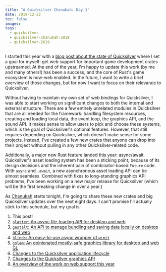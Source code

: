 ```yaml
---
title: "A Quicksilver Chanukah: Day 1"
date: 2019-12-22
toc: false
images:
tags:
  - quicksilver
  - quicksilver-chanukah-2019
  - quicksilver-2019
---
```


I started this year with a [blog post about the state of Quicksilver](../state-of-quicksilver-feb-2019) where I set a goal for myself: get web support for important game development crates upstreamed. At the end of the year, I'm happy to update this work (by me and many others!) has been a success, and the core of Rust's game ecosystem is now-web enabled. In the future, I want to write a brief overview of those changes, but for now I want to focus on their relevance to Quicksilver.

Without having to maintain my own set of web bindings for Quicksilver, I was able to start working on significant changes to both the internal and external structure. There are a few entirely unrelated modules in Quicksilver that are all needed for the framework: handling filesystem resources, creating and loading local data, the event loop, the graphics API, and the sound API. It makes sense to allow users to pick and choose these systems, which is the goal of Quicksilver's optional features. However, that still requires depending on Quicksilver, which doesn't make sense for some projects. Instead, I've created a few new crates that anyone can drop into their project without pulling in any other Quicksilver-related code.

Additionally, a major new Rust feature landed this year: async/await. Quicksilver's asset loading system has been a sticking point, because of its design decisions and the inherent pain of combinator-based `Future` code. With `async` and `.await`, a new asynchronous asset loading API can be almost seamless. Combined with fixes to long-standing graphics API problems, I've been working on a new major release for Quicksilver (which will be the first breaking change in over a year.)

As [Chanukah](https://en.wikipedia.org/wiki/Hanukkah) starts tonight, I'm going to share these new crates and big Quicksilver updates over the next eight days. I can't promise I'll actually stick to this schedule, but my goal is:

1. This post!
2. [`platter`: An async file-loading API for desktop and web](../quicksilver-chanukah-2019-day-2)
3. [`gestalt`: An API to manage bundling and saving data locally on desktop and web](../quicksilver-chanukah-2019-day-3)
4. [`blinds`: An easy-to-use async wrapper of `winit`](../quicksilver-chanukah-2019-day-4)
5. [`golem`: An opinionated mostly-safe graphics library for desktop and web GL](../quicksilver-chanukah-2019-day-5)
6. [Changes to the Quicksilver application lifecycle](../quicksilver-chanukah-day-6)
7. [Changes to the Quicksilver graphics API](../quicksilver-chanukah-2019-day-7)
8. [An overview of the work on web support this year](../quicksilver-chanukah-2019-day-8)
